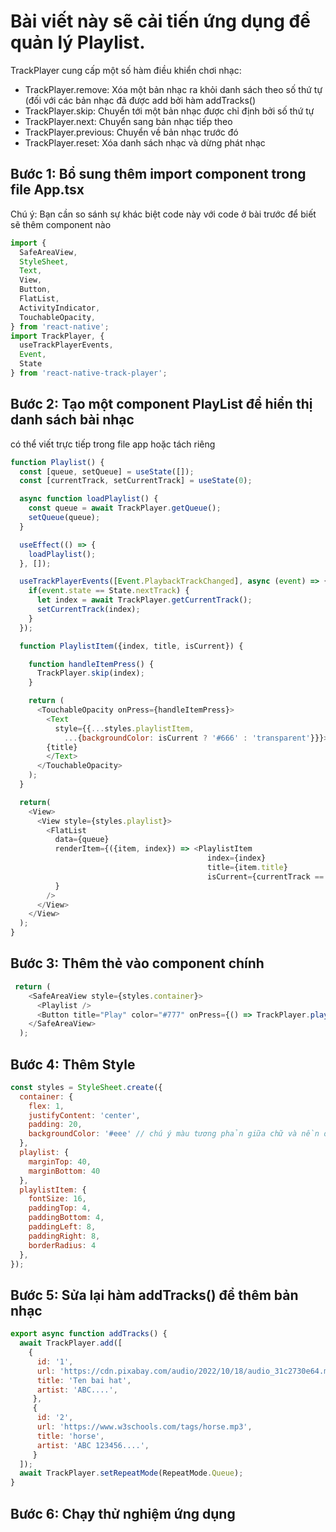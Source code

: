 # Bài viết này sẽ cải tiến ứng dụng để quản lý Playlist.
TrackPlayer cung cấp một số hàm điều khiển chơi nhạc:
- TrackPlayer.remove: Xóa một bản nhạc ra khỏi danh sách theo số thứ tự (đối với các bản nhạc đã được add bởi hàm addTracks()
- TrackPlayer.skip: Chuyển tới một bản nhạc được chỉ định bởi số thứ tự
- TrackPlayer.next: Chuyển sang bản nhạc tiếp theo
- TrackPlayer.previous: Chuyển về bản nhạc trước đó
- TrackPlayer.reset: Xóa danh sách nhạc và dừng phát nhạc

## Bước 1: Bổ sung thêm import component trong file App.tsx
Chú ý: Bạn cần so sánh sự khác biệt code này với code ở bài trước để biết sẽ thêm component nào

```javascript
import {
  SafeAreaView,
  StyleSheet,
  Text,
  View,
  Button,
  FlatList,
  ActivityIndicator,
  TouchableOpacity,
} from 'react-native';
import TrackPlayer, {
  useTrackPlayerEvents,
  Event,
  State
} from 'react-native-track-player';
```
## Bước 2: Tạo một component PlayList để hiển thị danh sách bài nhạc
có thể viết trực tiếp trong file app hoặc tách riêng
```javascript
function Playlist() {
  const [queue, setQueue] = useState([]);
  const [currentTrack, setCurrentTrack] = useState(0);

  async function loadPlaylist() {
    const queue = await TrackPlayer.getQueue();
    setQueue(queue);
  }

  useEffect(() => {
    loadPlaylist();
  }, []);

  useTrackPlayerEvents([Event.PlaybackTrackChanged], async (event) => {
    if(event.state == State.nextTrack) {
      let index = await TrackPlayer.getCurrentTrack();
      setCurrentTrack(index);
    }
  });

  function PlaylistItem({index, title, isCurrent}) {

    function handleItemPress() {
      TrackPlayer.skip(index);
    }

    return (
      <TouchableOpacity onPress={handleItemPress}>
        <Text
          style={{...styles.playlistItem,
            ...{backgroundColor: isCurrent ? '#666' : 'transparent'}}}>
        {title}
        </Text>
      </TouchableOpacity>
    );
  }

  return(
    <View>
      <View style={styles.playlist}>
        <FlatList
          data={queue}
          renderItem={({item, index}) => <PlaylistItem
                                            index={index}
                                            title={item.title}
                                            isCurrent={currentTrack == index }/>
          }
        />
      </View>
    </View>
  );
}
```

## Bước 3: Thêm thẻ <PlayList> vào component chính
```javascript
 return (
    <SafeAreaView style={styles.container}>
      <Playlist />
      <Button title="Play" color="#777" onPress={() => TrackPlayer.play()}/>
    </SafeAreaView>
  );
```

## Bước 4: Thêm Style
```javascript
const styles = StyleSheet.create({
  container: {
    flex: 1,
    justifyContent: 'center',
    padding: 20,
    backgroundColor: '#eee' // chú ý màu tương phản giữa chữ và nền để nhìn được các phần tử
  },
  playlist: {
    marginTop: 40,
    marginBottom: 40
  },
  playlistItem: {
    fontSize: 16,
    paddingTop: 4,
    paddingBottom: 4,
    paddingLeft: 8,
    paddingRight: 8,
    borderRadius: 4
  },
});
```

## Bước 5: Sửa lại hàm addTracks() để thêm bản nhạc
```javascript
export async function addTracks() {
  await TrackPlayer.add([
    {
      id: '1',
      url: 'https://cdn.pixabay.com/audio/2022/10/18/audio_31c2730e64.mp3',
      title: 'Ten bai hat',
      artist: 'ABC....',
     },
     {
      id: '2',
      url: 'https://www.w3schools.com/tags/horse.mp3',
      title: 'horse',
      artist: 'ABC 123456....',
     }
  ]);
  await TrackPlayer.setRepeatMode(RepeatMode.Queue);
}
```
## Bước 6: Chạy thử nghiệm ứng dụng
